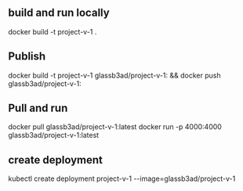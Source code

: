 ## build and run locally
docker build -t project-v-1 .


## Publish
docker build -t project-v-1 glassb3ad/project-v-1:<new tag> && docker push glassb3ad/project-v-1:<new tag>

## Pull and run
docker pull  glassb3ad/project-v-1:latest
docker run -p 4000:4000 glassb3ad/project-v-1:latest

## create deployment
kubectl create deployment project-v-1 --image=glassb3ad/project-v-1